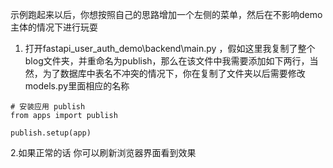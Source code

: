 示例跑起来以后，你想按照自己的思路增加一个左侧的菜单，然后在不影响demo主体的情况下进行玩耍


1. 打开fastapi_user_auth_demo\backend\main.py ，假如这里我复制了整个blog文件夹，并重命名为publish，那么在该文件中我需要添加如下两行，当然，为了数据库中表名不冲突的情况下，你在复制了文件夹以后需要修改models.py里面相应的名称

```
# 安装应用 publish
from apps import publish

publish.setup(app)
```

2.如果正常的话 你可以刷新浏览器界面看到效果
